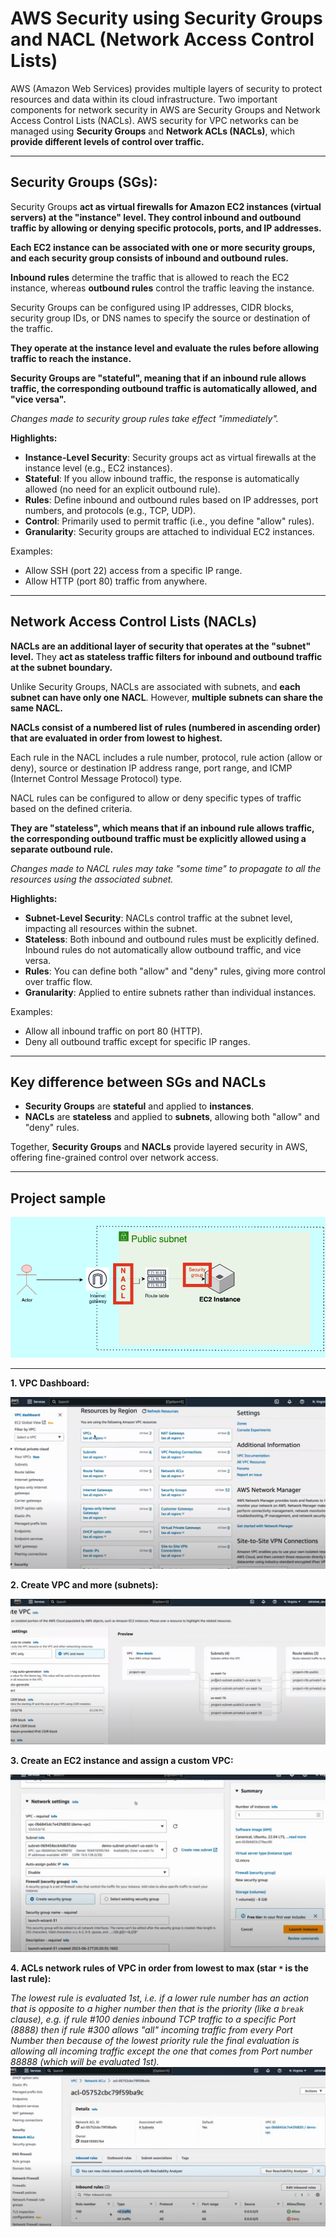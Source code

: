 # AWS Security using Security Groups and NACL (Network Access Control Lists)

AWS (Amazon Web Services) provides multiple layers of security to protect resources and data within its cloud infrastructure. Two important components for network security in AWS are Security Groups and Network Access Control Lists (NACLs). 
AWS security for VPC networks can be managed using **Security Groups** and **Network ACLs (NACLs)**, which **provide different levels of control over traffic.**

---
## Security Groups (SGs):

Security Groups **act as virtual firewalls for Amazon EC2 instances (virtual servers) at the "instance" level. They control inbound and outbound traffic by allowing or denying specific protocols, ports, and IP addresses.**

**Each EC2 instance can be associated with one or more security groups, and each security group consists of inbound and outbound rules.**

**Inbound rules** determine the traffic that is allowed to reach the EC2 instance, whereas **outbound rules** control the traffic leaving the instance.

Security Groups can be configured using IP addresses, CIDR blocks, security group IDs, or DNS names to specify the source or destination of the traffic.

**They operate at the instance level and evaluate the rules before allowing traffic to reach the instance.**

**Security Groups are "stateful", meaning that if an inbound rule allows traffic, the corresponding outbound traffic is automatically allowed, and "vice versa".**

*Changes made to security group rules take effect "immediately".*

**Highlights:**

- **Instance-Level Security**: Security groups act as virtual firewalls at the instance level (e.g., EC2 instances).
- **Stateful**: If you allow inbound traffic, the response is automatically allowed (no need for an explicit outbound rule).
- **Rules**: Define inbound and outbound rules based on IP addresses, port numbers, and protocols (e.g., TCP, UDP).
- **Control**: Primarily used to permit traffic (i.e., you define "allow" rules).
- **Granularity**: Security groups are attached to individual EC2 instances.

Examples: 
- Allow SSH (port 22) access from a specific IP range.
- Allow HTTP (port 80) traffic from anywhere.


---
## Network Access Control Lists (NACLs)

**NACLs are an additional layer of security that operates at the "subnet" level.** They **act as stateless traffic filters for inbound and outbound traffic at the subnet boundary.**

Unlike Security Groups, NACLs are associated with subnets, and **each subnet can have only one NACL**. However, **multiple subnets can share the same NACL.**

**NACLs consist of a numbered list of rules (numbered in ascending order) that are evaluated in order from lowest to highest.**

Each rule in the NACL includes a rule number, protocol, rule action (allow or deny), source or destination IP address range, port range, and ICMP (Internet Control Message Protocol) type.

NACL rules can be configured to allow or deny specific types of traffic based on the defined criteria.

**They are "stateless", which means that if an inbound rule allows traffic, the corresponding outbound traffic must be explicitly allowed using a separate outbound rule.**

*Changes made to NACL rules may take "some time" to propagate to all the resources using the associated subnet.*

**Highlights:**

- **Subnet-Level Security**: NACLs control traffic at the subnet level, impacting all resources within the subnet.
- **Stateless**: Both inbound and outbound rules must be explicitly defined. Inbound rules do not automatically allow outbound traffic, and vice versa.
- **Rules**: You can define both "allow" and "deny" rules, giving more control over traffic flow.
- **Granularity**: Applied to entire subnets rather than individual instances.

Examples:
- Allow all inbound traffic on port 80 (HTTP).
- Deny all outbound traffic except for specific IP ranges.


---
## Key difference between SGs and NACLs

- **Security Groups** are **stateful** and applied to **instances**.
- **NACLs** are **stateless** and applied to **subnets**, allowing both "allow" and "deny" rules.

Together, **Security Groups** and **NACLs** provide layered security in AWS, offering fine-grained control over network access.


---
## Project sample

![SGs and NACLs sample](./img/0_SGs_NACLs.png)


---
**1. VPC Dashboard:**

![VPC Dashboard](./img/1_vpc_dashboard.png)

**2. Create VPC and more (subnets):**

![Create VPC and more (subnets)](./img/2_create_vpc_and_more.png)

**3. Create an EC2 instance and assign a custom VPC:**

![Create an EC2 instance and assign a custom VPC to it](./img/3_create_ec2_instance_and_assign_custom_vpc.png)

**4. ACLs network rules of VPC in order from lowest to max (star `*` is the last rule):**

*The lowest rule is evaluated 1st, i.e. if a lower rule number has an action that is opposite to a higher number then that is the priority (like a `break` clause), e.g. if rule #100 denies inbound TCP traffic to a specific Port (8888) then if rule #300 allows "all" incoming traffic from every Port Number then because of the lowest priority rule the final evaluation is allowing all incoming traffic except the one that comes from Port number 88888 (which will be evaluated 1st).*
![ACLs network rules of VPC in order from lowest to max](./img/4_ACLs_network_rules_in_order_from_beginning_to_star.png)        